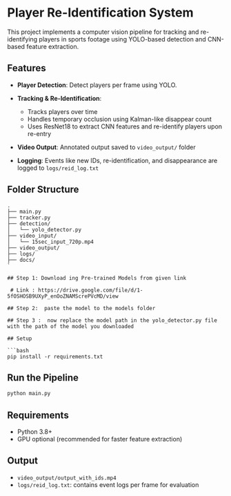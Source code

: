 # Player Re-Identification System

This project implements a computer vision pipeline for tracking and re-identifying players in sports footage using YOLO-based detection and CNN-based feature extraction.

## Features

* **Player Detection**: Detect players per frame using YOLO.
* **Tracking & Re-Identification**:

  * Tracks players over time
  * Handles temporary occlusion using Kalman-like disappear count
  * Uses ResNet18 to extract CNN features and re-identify players upon re-entry
* **Video Output**: Annotated output saved to `video_output/` folder
* **Logging**: Events like new IDs, re-identification, and disappearance are logged to `logs/reid_log.txt`

## Folder Structure

```
.
├── main.py
├── tracker.py
├── detection/
│   └── yolo_detector.py
├── video_input/
│   └── 15sec_input_720p.mp4
├── video_output/
├── logs/
├── docs/
`

## Step 1: Download ing Pre-trained Models from given link 

 # Link : https://drive.google.com/file/d/1-5fOSHOSB9UXyP_enOoZNAMScrePVcMD/view

## Step 2:  paste the model to the models folder 

## Step 3 :  now replace the model path in the yolo_detector.py file with the path of the model you downloaded

## Setup

```bash
pip install -r requirements.txt
```

## Run the Pipeline

```bash
python main.py
```

## Requirements

* Python 3.8+
* GPU optional (recommended for faster feature extraction)

## Output

* `video_output/output_with_ids.mp4`
* `logs/reid_log.txt`: contains event logs per frame for evaluation
